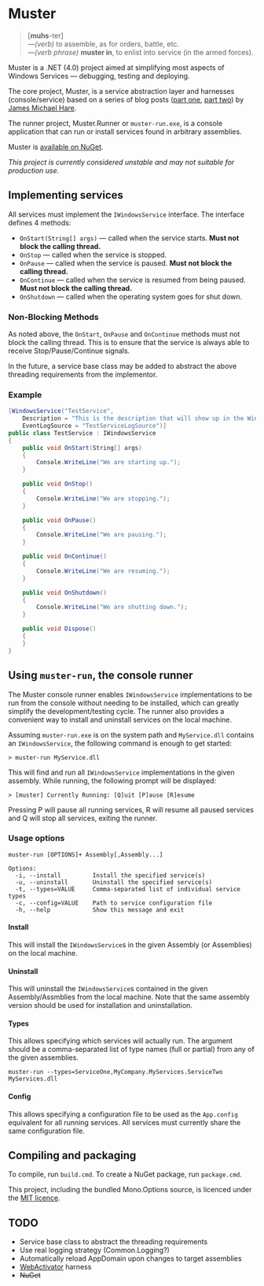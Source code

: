 # Muster
> [**muhs**-ter]  
> &mdash;_(verb)_ to assemble, as for orders, battle, etc.  
> &mdash;_(verb phrase)_ **muster in**, to enlist into service (in the armed forces).

Muster is a .NET (4.0) project aimed at simplifying most aspects of Windows Services &mdash; debugging, testing and deploying.

The core project, Muster, is a service abstraction layer and harnesses (console/service) based on a series of blog posts ([part one][p1], [part two][p2]) by [James Michael Hare][blog].

[p1]: http://geekswithblogs.net/BlackRabbitCoder/archive/2010/09/23/c-windows-services-1-of-2-creating-a-debuggable-windows.aspx 
[p2]: http://geekswithblogs.net/BlackRabbitCoder/archive/2010/10/07/c-windows-services-2-of-2-self-installing-windows-service-template.aspx 
[blog]: http://geekswithblogs.net/BlackRabbitCoder/Default.aspx 

The runner project, Muster.Runner or `muster-run.exe`, is a console application that can run or install services found in arbitrary assemblies.

Muster is [available on NuGet][nuget-pkg].

[nuget-pkg]: http://nuget.org/List/Packages/muster

*This project is currently considered unstable and may not suitable for production use.*

## Implementing services

All services must implement the `IWindowsService` interface. The interface defines 4 methods:

* `OnStart(String[] args)` &mdash; called when the service starts. **Must not block the calling thread.**
* `OnStop` &mdash; called when the service is stopped.
* `OnPause` &mdash; called when the service is paused. **Must not block the calling thread.**
* `OnContinue` &mdash; called when the service is resumed from being paused. **Must not block the calling thread.**
* `OnShutdown` &mdash; called when the operating system goes for shut down.

### Non-Blocking Methods
As noted above, the `OnStart`, `OnPause` and `OnContinue` methods must not block the calling thread. This is to ensure that the service is always able to receive Stop/Pause/Continue signals.

In the future, a service base class may be added to abstract the above threading requirements from the implementor.

### Example

```c#
[WindowsService("TestService",
    Description = "This is the description that will show up in the Windows Services management console.",
    EventLogSource = "TestServiceLogSource")]
public class TestService : IWindowsService
{
    public void OnStart(String[] args)
    {
        Console.WriteLine("We are starting up.");
    }

    public void OnStop()
    {
        Console.WriteLine("We are stopping.");
    }

    public void OnPause()
    {
        Console.WriteLine("We are pausing.");
    }

    public void OnContinue()
    {
        Console.WriteLine("We are resuming.");
    }

    public void OnShutdown()
    {
        Console.WriteLine("We are shutting down.");
    }

    public void Dispose()
    {
    }
}
```

## Using `muster-run`, the console runner
The Muster console runner enables `IWindowsService` implementations to be run from the console without needing to be installed, which can greatly simplify the development/testing cycle. The runner also provides a convenient way to install and uninstall services on the local machine.

Assuming `muster-run.exe` is on the system path and `MyService.dll` contains an `IWindowsService`, the following command is enough to get started:

    > muster-run MyService.dll

This will find and run all `IWindowsService` implementations in the given assembly. While running, the following prompt will be displayed:

    > [muster] Currently Running: [Q]uit [P]ause [R]esume

Pressing P will pause all running services, R will resume all paused services and Q will stop all services, exiting the runner.

### Usage options
    muster-run [OPTIONS]+ Assembly[,Assembly...]
    
    Options:
      -i, --install         Install the specified service(s)
      -u, --uninstall       Uninstall the specified service(s)
      -t, --types=VALUE     Comma-separated list of individual service types
      -c, --config=VALUE    Path to service configuration file
      -h, --help            Show this message and exit

#### Install
This will install the `IWindowsService`s in the given Assembly (or Assemblies) on the local machine.

#### Uninstall
This will uninstall the `IWindowsService`s contained in the given Assembly/Assmblies from the local machine. Note that the same assembly version should be used for installation and uninstallation.

#### Types
This allows specifying which services will actually run. The argument should be a comma-separated list of type names (full or partial) from any of the given assemblies.

    muster-run --types=ServiceOne,MyCompany.MyServices.ServiceTwo MyServices.dll

#### Config
This allows specifying a configuration file to be used as the `App.config` equivalent for all running services. All services must currently share the same configuration file.

## Compiling and packaging
To compile, run `build.cmd`. To create a NuGet package, run `package.cmd`.

This project, including the bundled Mono.Options source, is licenced under the [MIT licence][mit].

[mit]: http://www.opensource.org/licenses/mit-license.html

## TODO
* Service base class to abstract the threading requirements
* Use real logging strategy (Common.Logging?)
* Automatically reload AppDomain upon changes to target assemblies
* [WebActivator](https://bitbucket.org/davidebbo/webactivator/overview) harness
* <del>NuGet</del>
